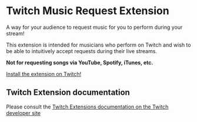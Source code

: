 # Twitch Music Request Extension

A way for your audience to request music for you to perform during your stream!

This extension is intended for musicians who perform on Twitch and wish to be able to intuitively accept requests during their live streams.

**Not for requesting songs via YouTube, Spotify, iTunes, etc.**

[Install the extension on Twitch!](https://www.twitch.tv/ext/yvi77da9edbnjuffpghz4uluzf021g-1.1.0)

## Twitch Extension documentation

Please consult the [Twitch Extensions documentation on the Twitch developer site](https://dev.twitch.tv/docs/extensions)

